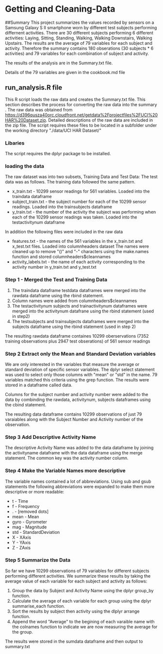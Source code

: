 # Getting and Cleaning-Data
##Summary
This project summarizes the values recorded by sensors on a Samsung Galaxy S II smartphone worn by different test subjects performing differnent activities.   There are 30 different subjects performing 6 different activities: Laying, Sitting, Standing, Walking, Walking Downstairs, Walking Upstairs.   The results are the average of 79 variables for each subject and activity.  Therefore the summary contains 180 obserations (30 subjects * 6 activities) and 79 variables for each combination of subject and activity.

The results of the analysis are in the Summary.txt file.

Details of the 79 variables are given in the cookbook.md file

## run_analysis.R file
This R script loads the raw data and creates the Summary.txt file. This section describes the process for converting the raw data into the summary .
The raw data was obtained from https://d396qusza40orc.cloudfront.net/getdata%2Fprojectfiles%2FUCI%20HAR%20Dataset.zip.  Detailed descriptions of the raw data are included in the zip file.  The script requires these files to be located in a subfolder under the working directory "./data/UCI HAR Dataset/"

### Libaries
The script requires the dplyr package to be installed.  

### loading the data
The raw dataset was into two subsets, Training Data and Test Data:  The test data was as follows.  The training data followed the same pattern.

* x_train.txt - 10299 sensor readings for 561 variables. Loaded into the traindata dataframe
* subject_train.txt - the subject number for each of the 10299 sensor readings.  Loaded into the trainsubjects dataframe
* y_train.txt - the number of the activity the subject was performing when each of the 10299 sensor readings was taken.  Loaded into the testactivitynum dataframe

In addition the following files were included in the raw data
* features.txt - the names of the 561 variables in the x_train.txt and x_test.txt files.  Loaded into columnheaders dataset  The names were cleaned up to remove "()" and "-" characters using the make.names function and stored columnheaders$cleannames
* activity_labels.txt - the name of each activity corresponding to the activity number in y_train.txt and y_test.txt

### Step 1 - Merged the Test and Training Data
1.  The traindata dataframe testdata dataframes were merged into the rawdata dataframe using the rbind statement.
2.  Column names were added from columnheaders$cleannames 
3.  The testactivitynum subjects and trainactivitynum dataframes were merged into the activitynum datafrane using the rbind statement (used in step2)
4.  The testsubjects and trainsubjects dataframes were merged into the subjects dataframe using the rbind statement (used in step 2)

The resulting rawdata dataframe containes 10299 oberservations (7352 training observations plus 2947 test obserations) of 561 sensor readings 

### Step 2 Extract only the Mean and Standard Deviation variables
We are only interested in the variables that measure the average or standard deviation of specific sensor variables. The dplyr select statement was used to select only those columns with "mean" or "std" in the name.  79 variables matched this criteria using the grep function.   The results were stored in a dataframe called data.

Columns for the subject number and activity number were added to the data by combinding the rawdata, activitynum,  subjects dataframes using the cbind statement.  

The resulting data dataframe contains 10299 observations of just  79 varaiables along with the Subject Number and Activity number of the observation.

### Step 3 Add Descriptive Activity Name
The descriptive Activity Name was added to the data dataframe by joining the activityname dataframe with the data dataframe using the merge statement.  The common key was the activity number column.

### Step 4 Make the Variable Names more descriptive
The variable names contained a lot of abbreviations.  Using sub and gsub statements the following abbreviations were expanded to make them more descriptive or more readable:

*  t - Time
*  f - Frequency
*  . - [removed dots]
*  mean - Mean
*  gyro - Gyrometer
*  mag - Magnitude
*  std - StandardDeviation
*  X - XAxis
*  Y - YAxis
*  Z - ZAxis

### Step 5 Summarize the Data

So far we have 10299 observations of 79 variables for different subjects performing different activities. We summarize these results by taking the average value of each variable for each subject and activity as follows:

1.  Group the data by Subject and Activity Name using the dplyr group_by function.
2.  Calculate the average of each variable for each group using the dplyr summarise_each function.
3.  Sort the results by subject then activity using the dlplyr arrange function.
4.  Append the word "Average" to the begining of each varaible name with the colnames function to indicate we are now measuring the average for the group.

The results were stored in the sumdata dataframe and then output to summary.txt
